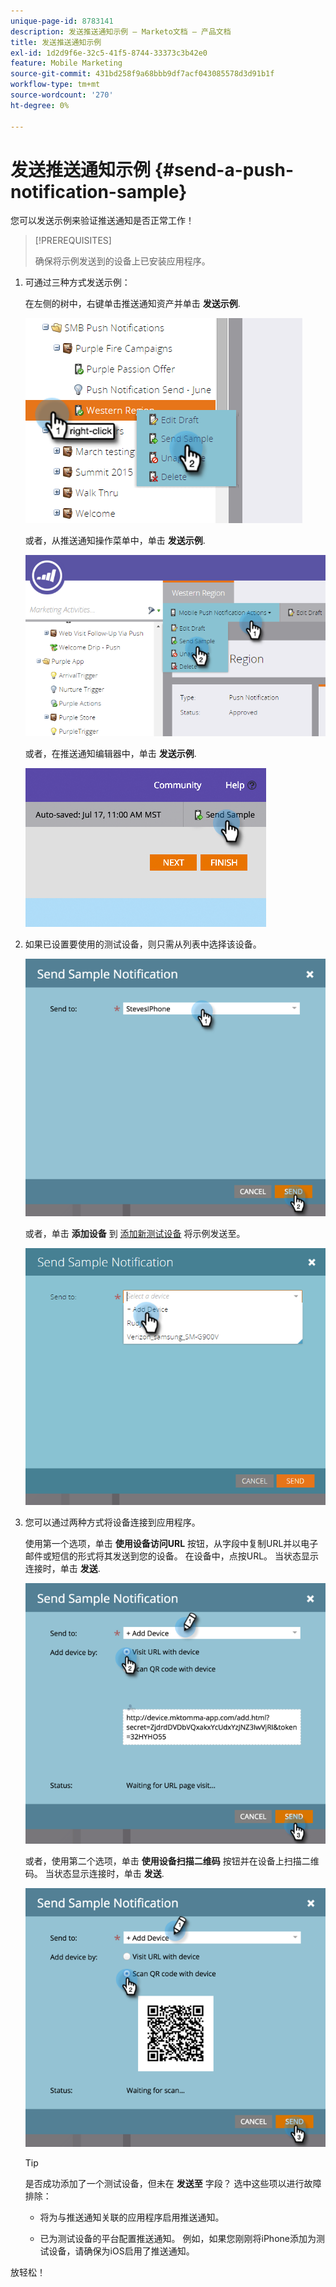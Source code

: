 ```yaml
---
unique-page-id: 8783141
description: 发送推送通知示例 — Marketo文档 — 产品文档
title: 发送推送通知示例
exl-id: 1d2d9f6e-32c5-41f5-8744-33373c3b42e0
feature: Mobile Marketing
source-git-commit: 431bd258f9a68bbb9df7acf043085578d3d91b1f
workflow-type: tm+mt
source-wordcount: '270'
ht-degree: 0%

---
```


# 发送推送通知示例 {#send-a-push-notification-sample}

您可以发送示例来验证推送通知是否正常工作！

>[!PREREQUISITES]
>
>确保将示例发送到的设备上已安装应用程序。

1. 可通过三种方式发送示例：

   在左侧的树中，右键单击推送通知资产并单击 **发送示例**.

   ![](assets/image2015-7-13-11-3a26-3a15.png)

   或者，从推送通知操作菜单中，单击 **发送示例**.

   ![](assets/image2015-7-13-11-3a28-3a37.png)

   或者，在推送通知编辑器中，单击 **发送示例**.

   ![](assets/image2015-7-20-13-3a29-3a3.png)

1. 如果已设置要使用的测试设备，则只需从列表中选择该设备。

   ![](assets/image2015-7-29-8-3a25-3a17.png)

   或者，单击 **添加设备** 到 [添加新测试设备](/help/marketo/product-docs/mobile-marketing/push-notifications/adding-a-new-test-device.md) 将示例发送至。

   ![](assets/image2015-7-13-11-3a34-3a21.png)

1. 您可以通过两种方式将设备连接到应用程序。

   使用第一个选项，单击 **使用设备访问URL** 按钮，从字段中复制URL并以电子邮件或短信的形式将其发送到您的设备。 在设备中，点按URL。 当状态显示连接时，单击 **发送**.

   ![](assets/image2015-7-29-8-3a29-3a18.png)

   或者，使用第二个选项，单击 **使用设备扫描二维码** 按钮并在设备上扫描二维码。 当状态显示连接时，单击 **发送**.

   ![](assets/image2015-7-29-8-3a31-3a20.png)

   >[!TIP]
   >
   >是否成功添加了一个测试设备，但未在 **发送至** 字段？ 选中这些项以进行故障排除：
   >
   >* 将为与推送通知关联的应用程序启用推送通知。
   >
   >* 已为测试设备的平台配置推送通知。 例如，如果您刚刚将iPhone添加为测试设备，请确保为iOS启用了推送通知。

放轻松！
